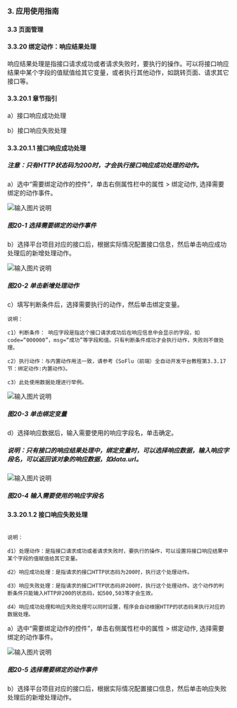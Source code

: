 ### 3. 应用使用指南

#### 3.3 页面管理

#### 3.3.20 绑定动作：响应结果处理

响应结果处理是指接口请求成功或者请求失败时，要执行的操作。可以将接口响应结果中某个字段的值赋值给其它变量，或者执行其他动作，如跳转页面、请求其它接口等。

#### 3.3.20.1 章节指引

a）接口响应成功处理

b）接口响应失败处理

#### 3.3.20.1.1 接口响应成功处理

##### 注意：只有HTTP状态码为200时，才会执行接口响应成功处理的动作。

a）选中“需要绑定动作的控件”，单击右侧属性栏中的属性 > 绑定动作, 选择需要绑定的动作事件。

![输入图片说明](../../../../images/%20SoFlu%EF%BC%88%E5%89%8D%E7%AB%AF%EF%BC%89%E5%85%A8%E8%87%AA%E5%8A%A8%E5%BC%80%E5%8F%91%E5%B9%B3%E5%8F%B0%E6%95%99%E7%A8%8B/1.%20%E6%9C%80%E6%96%B0%E7%89%88%E6%9C%AC%20-%20%E6%9B%B4%E6%96%B0%E6%97%A5%E6%9C%9F%20-%202023.01.10/3.%20%E5%BA%94%E7%94%A8%E4%BD%BF%E7%94%A8%E6%8C%87%E5%8D%97/3.%20%E9%A1%B5%E9%9D%A2%E7%AE%A1%E7%90%86/20-1.png)

##### 图20-1 选择需要绑定的动作事件

b）选择平台项目对应的接口后，根据实际情况配置接口信息，然后单击响应成功处理后的新增处理动作。

![输入图片说明](../../../../images/%20SoFlu%EF%BC%88%E5%89%8D%E7%AB%AF%EF%BC%89%E5%85%A8%E8%87%AA%E5%8A%A8%E5%BC%80%E5%8F%91%E5%B9%B3%E5%8F%B0%E6%95%99%E7%A8%8B/1.%20%E6%9C%80%E6%96%B0%E7%89%88%E6%9C%AC%20-%20%E6%9B%B4%E6%96%B0%E6%97%A5%E6%9C%9F%20-%202023.01.10/3.%20%E5%BA%94%E7%94%A8%E4%BD%BF%E7%94%A8%E6%8C%87%E5%8D%97/3.%20%E9%A1%B5%E9%9D%A2%E7%AE%A1%E7%90%86/20-2.png)

##### 图20-2 单击新增处理动作

c）填写判断条件后，选择需要执行的动作，然后单击绑定变量。

```
说明：

c1）判断条件： 响应字段是指这个接口请求成功后在响应信息中会显示的字段，如code=“000000”，msg=“成功”等字段和值。只有判断条件成功才会执行动作，失败则不做处理。

c2）执行动作：与内置动作用法一致，请参考《SoFlu（前端）全自动开发平台教程第3.3.17节：绑定动作:内置动作》。

c3）此处使用数据处理进行举例。
```

![输入图片说明](../../../../images/%20SoFlu%EF%BC%88%E5%89%8D%E7%AB%AF%EF%BC%89%E5%85%A8%E8%87%AA%E5%8A%A8%E5%BC%80%E5%8F%91%E5%B9%B3%E5%8F%B0%E6%95%99%E7%A8%8B/1.%20%E6%9C%80%E6%96%B0%E7%89%88%E6%9C%AC%20-%20%E6%9B%B4%E6%96%B0%E6%97%A5%E6%9C%9F%20-%202023.01.10/3.%20%E5%BA%94%E7%94%A8%E4%BD%BF%E7%94%A8%E6%8C%87%E5%8D%97/3.%20%E9%A1%B5%E9%9D%A2%E7%AE%A1%E7%90%86/20-3.png)

##### 图20-3 单击绑定变量

d）选择响应数据后，输入需要使用的响应字段名，单击确定。

##### 说明：只有接口的响应结果处理中，绑定变量时，可以选择响应数据，输入响应字段名，可以返回该对象的响应数据，如data.url。

![输入图片说明](../../../../images/%20SoFlu%EF%BC%88%E5%89%8D%E7%AB%AF%EF%BC%89%E5%85%A8%E8%87%AA%E5%8A%A8%E5%BC%80%E5%8F%91%E5%B9%B3%E5%8F%B0%E6%95%99%E7%A8%8B/1.%20%E6%9C%80%E6%96%B0%E7%89%88%E6%9C%AC%20-%20%E6%9B%B4%E6%96%B0%E6%97%A5%E6%9C%9F%20-%202023.01.10/3.%20%E5%BA%94%E7%94%A8%E4%BD%BF%E7%94%A8%E6%8C%87%E5%8D%97/3.%20%E9%A1%B5%E9%9D%A2%E7%AE%A1%E7%90%86/20-4.png)

##### 图20-4 输入需要使用的响应字段名

#### 3.3.20.1.2 接口响应失败处理

```

说明：

d1）处理动作：是指接口请求成功或者请求失败时，要执行的操作，可以设置将接口响应结果中某个字段的值赋值给其它变量。

d2）响应成功处理：是指请求的接口HTTP状态码为200时，执行这个处理动作。

d3）响应失败处理：是指请求的接口HTTP状态码非200时，执行这个处理动作。这个动作的判断条件只能输入HTTP非200的状态码，如500,503等才会生效。

d4）响应成功处理和响应失败处理可以同时设置，程序会自动根据HTTP的状态码来执行对应的数据处理。
```

a）选中“需要绑定动作的控件”，单击右侧属性栏中的属性 > 绑定动作, 选择需要绑定的动作事件。

![输入图片说明](../../../../images/%20SoFlu%EF%BC%88%E5%89%8D%E7%AB%AF%EF%BC%89%E5%85%A8%E8%87%AA%E5%8A%A8%E5%BC%80%E5%8F%91%E5%B9%B3%E5%8F%B0%E6%95%99%E7%A8%8B/1.%20%E6%9C%80%E6%96%B0%E7%89%88%E6%9C%AC%20-%20%E6%9B%B4%E6%96%B0%E6%97%A5%E6%9C%9F%20-%202023.01.10/3.%20%E5%BA%94%E7%94%A8%E4%BD%BF%E7%94%A8%E6%8C%87%E5%8D%97/3.%20%E9%A1%B5%E9%9D%A2%E7%AE%A1%E7%90%86/20-5.png)

##### 图20-5 选择需要绑定的动作事件

b）选择平台项目对应的接口后，根据实际情况配置接口信息，然后单击响应失败处理后的新增处理动作。
